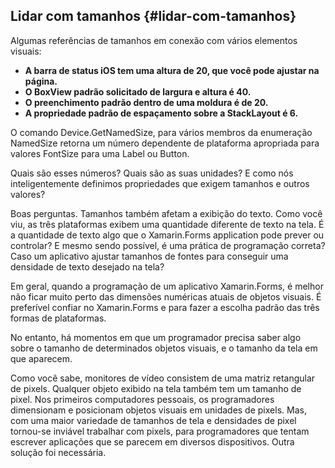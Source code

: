 ## Lidar com tamanhos {#lidar-com-tamanhos}

Algumas referências de tamanhos em conexão com vários elementos visuais:

*   **A barra de status iOS tem uma altura de 20, que você pode ajustar na página.**
*   **O BoxView padrão solicitado de largura e altura é 40.**
*   **O preenchimento padrão dentro de uma moldura é de 20.**
*   **A propriedade padrão de espaçamento sobre a StackLayout é 6.**

O comando Device.GetNamedSize, para vários membros da enumeração NamedSize retorna um número dependente de plataforma apropriada para valores FontSize para uma Label ou Button.

Quais são esses números? Quais são as suas unidades? E como nós inteligentemente definimos propriedades que exigem tamanhos e outros valores?

Boas perguntas. Tamanhos também afetam a exibição do texto. Como você viu, as três plataformas exibem uma quantidade diferente de texto na tela. É a quantidade de texto algo que o Xamarin.Forms application pode prever ou controlar? E mesmo sendo possível, é uma prática de programação correta? Caso um aplicativo ajustar tamanhos de fontes para conseguir uma densidade de texto desejado na tela?

Em geral, quando a programação de um aplicativo Xamarin.Forms, é melhor não ficar muito perto das dimensões numéricas atuais de objetos visuais. É preferível confiar no Xamarin.Forms e para fazer a escolha padrão das três formas de plataformas.

No entanto, há momentos em que um programador precisa saber algo sobre o tamanho de determinados objetos visuais, e o tamanho da tela em que aparecem.

Como você sabe, monitores de vídeo consistem de uma matriz retangular de pixels. Qualquer objeto exibido na tela também tem um tamanho de pixel. Nos primeiros computadores pessoais, os programadores dimensionam e posicionam objetos visuais em unidades de pixels. Mas, com uma maior variedade de tamanhos de tela e densidades de pixel tornou-se inviável trabalhar com pixels, para programadores que tentam escrever aplicações que se parecem em diversos dispositivos. Outra solução foi necessária.